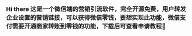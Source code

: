 ### Hi there 这是一个微信端的营销引流软件，完全开源免费，用户转发企业设置的营销链接，可以获得微信零钱，要想实现此功能，微信支付需要开通商家转账到零钱的功能，下载后可查看申请教程👋

<!--
**fenxianghongbao/fenxianghongbao** is a ✨ _special_ ✨ repository because its `README.md` (this file) appears on your GitHub profile.

Here are some ideas to get you started:

- 🔭 I’m currently working on ...
- 🌱 I’m currently learning ...
- 👯 I’m looking to collaborate on ...
- 🤔 I’m looking for help with ...
- 💬 Ask me about ...
- 📫 How to reach me: ...
- 😄 Pronouns: ...
- ⚡ Fun fact: ...
-->
